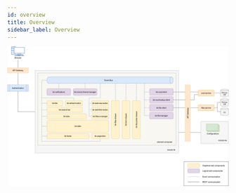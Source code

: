 ```yaml
---
id: overview
title: Overview
sidebar_label: Overview
---
```


![CMS page high-level architecture](img/cms_page_architecture.png)

<!-- Source: https://drive.google.com/file/d/1PQcziojoHplaT5J7VN1goo-lV6-rlJxR/view?usp=sharing -->

